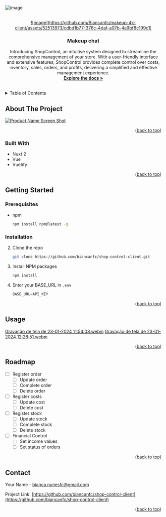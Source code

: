 ![image](https://github.com/Biancanfc/makeup-4k-client/assets/52513973/39d23fbb-1eef-437c-942f-a7cbf7b20d7d)<!-- Improved compatibility of back to top link: See: https://github.com/othneildrew/Best-README-Template/pull/73 -->
<a name="readme-top"></a>
<!--
*** Thanks for checking out the Best-README-Template. If you have a suggestion
*** that would make this better, please fork the repo and create a pull request
*** or simply open an issue with the tag "enhancement".
*** Don't forget to give the project a star!
*** Thanks again! Now go create something AMAZING! :D
-->



<!-- PROJECT SHIELDS -->
<!--
*** I'm using markdown "reference style" links for readability.
*** Reference links are enclosed in brackets [ ] instead of parentheses ( ).
*** See the bottom of this document for the declaration of the reference variables
*** for contributors-url, forks-url, etc. This is an optional, concise syntax you may use.
*** https://www.markdownguide.org/basic-syntax/#reference-style-links
-->


<!-- PROJECT LOGO -->
<br />
<div align="center">
  <a href="https://github.com/biancanfc/shop-control-client">
    ![image](https://github.com/Biancanfc/makeup-4k-client/assets/52513973/cdbd1b77-376c-4daf-a07b-4a9bf8c199c1)
  </a>

<h3 align="center">Makeup chat</h3>

  <p align="center">
    Introducing ShopControl, an intuitive system designed to streamline the comprehensive management of your store. With a user-friendly interface and extensive features, ShopControl provides complete control over costs, inventory,     sales, orders, and profits, delivering a simplified and effective management experience.
    <br />
    <a href="https://github.com/biancanfc/shop-control-client"><strong>Explore the docs »</strong></a>
    <br />
    <br />

  </p>
</div>



<!-- TABLE OF CONTENTS -->
<details>
  <summary>Table of Contents</summary>
  <ol>
    <li>
      <a href="#about-the-project">About The Project</a>
      <ul>
        <li><a href="#built-with">Built With</a></li>
      </ul>
    </li>
    <li>
      <a href="#getting-started">Getting Started</a>
      <ul>
        <li><a href="#prerequisites">Prerequisites</a></li>
        <li><a href="#installation">Installation</a></li>
      </ul>
    </li>
    <li><a href="#usage">Usage</a></li>
    <li><a href="#roadmap">Roadmap</a></li>
    <li><a href="#contact">Contact</a></li>
  </ol>
</details>



<!-- ABOUT THE PROJECT -->
## About The Project

[![Product Name Screen Shot][product-screenshot]](https://example.com)

<p align="right">(<a href="#readme-top">back to top</a>)</p>



### Built With

- Nuxt 2
- Vue
- Vuetify

<p align="right">(<a href="#readme-top">back to top</a>)</p>



<!-- GETTING STARTED -->
## Getting Started

### Prerequisites

* npm
  ```sh
  npm install npm@latest -g
  ```

### Installation

2. Clone the repo
   ```sh
   git clone https://github.com/biancanfc/shop-control-client.git
   ```
3. Install NPM packages
   ```sh
   npm install
   ```
4. Enter your BASE_URL in `.env`
   ```js
   BASE_URL=API_KEY
   ```

<p align="right">(<a href="#readme-top">back to top</a>)</p>



<!-- USAGE EXAMPLES -->
## Usage
[Gravação de tela de 23-01-2024 11:54:08.webm](https://github.com/Biancanfc/makeup-4k-client/assets/52513973/bf2bff93-0c27-4df1-8929-e935c056fd53)
[Gravação de tela de 23-01-2024 12:28:51.webm](https://github.com/Biancanfc/makeup-4k-client/assets/52513973/ebceb0ec-781c-46f3-a48b-a4f0ab5e0f9b)

<p align="right">(<a href="#readme-top">back to top</a>)</p>



<!-- ROADMAP -->
## Roadmap

- [ ] Register order
   - [ ] Update order
   - [ ] Complete order
   - [ ] Delete order
- [ ] Register costs
   - [ ] Update cost
   - [ ] Delete cost
- [ ] Register stock
   - [ ] Update stock
   - [ ] Complete stock
   - [ ] Delete stock
- [ ] Financial Control
   - [ ] Set income values
   - [ ] Set status of orders

<p align="right">(<a href="#readme-top">back to top</a>)</p>




<!-- CONTACT -->
## Contact

Your Name - bianca.nunesfc@gmail.com

Project Link: [https://github.com/biancanfc/shop-control-client](https://github.com/biancanfc/shop-control-client)

<p align="right">(<a href="#readme-top">back to top</a>)</p>





<!-- MARKDOWN LINKS & IMAGES -->
<!-- https://www.markdownguide.org/basic-syntax/#reference-style-links -->
[Nuxt-url]: https://v2.nuxt.com
[Nuxt-js]: [![image](https://github.com/Biancanfc/makeup-4k-client/assets/52513973/78bc653c-79ad-4e5e-b987-3abe9a158e93)](https://www.google.com/imgres?imgurl=https%3A%2F%2Fupload.wikimedia.org%2Fwikipedia%2Fcommons%2Fthumb%2F6%2F66%2FNuxt_logo_%25282021%2529.svg%2F2560px-Nuxt_logo_%25282021%2529.svg.png&tbnid=rTnkq6zTYx2HXM&vet=12ahUKEwjVhtK35_ODAxVVUbgEHeR7AEEQMygDegQIARBR..i&imgrefurl=https%3A%2F%2Fcommons.wikimedia.org%2Fwiki%2FFile%3ANuxt_logo_(2021).svg&docid=wHkDopdmG2dO2M&w=2560&h=753&q=nuxt%202%20logo&ved=2ahUKEwjVhtK35_ODAxVVUbgEHeR7AEEQMygDegQIARBR)
[contributors-shield]: https://img.shields.io/github/contributors/biancanfc/shop-control-client.svg?style=for-the-badge
[contributors-url]: https://github.com/biancanfc/shop-control-client/graphs/contributors
[forks-shield]: https://img.shields.io/github/forks/biancanfc/shop-control-client.svg?style=for-the-badge
[forks-url]: https://github.com/biancanfc/shop-control-client/network/members
[stars-shield]: https://img.shields.io/github/stars/biancanfc/shop-control-client.svg?style=for-the-badge
[stars-url]: https://github.com/biancanfc/shop-control-client/stargazers
[issues-shield]: https://img.shields.io/github/issues/biancanfc/shop-control-client.svg?style=for-the-badge
[issues-url]: https://github.com/biancanfc/shop-control-client/issues
[license-shield]: https://img.shields.io/github/license/biancanfc/shop-control-client.svg?style=for-the-badge
[license-url]: https://github.com/biancanfc/shop-control-client/blob/master/LICENSE.txt
[linkedin-shield]: https://img.shields.io/badge/-LinkedIn-black.svg?style=for-the-badge&logo=linkedin&colorB=555
[linkedin-url]: https://linkedin.com/in/bianca-nunes-fc
[product-screenshot]: images/screenshot.png
[Next.js]: https://img.shields.io/badge/next.js-000000?style=for-the-badge&logo=nextdotjs&logoColor=white
[Next-url]: https://nextjs.org/
[React.js]: https://img.shields.io/badge/React-20232A?style=for-the-badge&logo=react&logoColor=61DAFB
[React-url]: https://reactjs.org/
[Vue.js]: https://img.shields.io/badge/Vue.js-35495E?style=for-the-badge&logo=vuedotjs&logoColor=4FC08D
[Vue-url]: https://vuejs.org/
[Angular.io]: https://img.shields.io/badge/Angular-DD0031?style=for-the-badge&logo=angular&logoColor=white
[Angular-url]: https://angular.io/
[Svelte.dev]: https://img.shields.io/badge/Svelte-4A4A55?style=for-the-badge&logo=svelte&logoColor=FF3E00
[Svelte-url]: https://svelte.dev/
[Laravel.com]: https://img.shields.io/badge/Laravel-FF2D20?style=for-the-badge&logo=laravel&logoColor=white
[Laravel-url]: https://laravel.com
[Bootstrap.com]: https://img.shields.io/badge/Bootstrap-563D7C?style=for-the-badge&logo=bootstrap&logoColor=white
[Bootstrap-url]: https://getbootstrap.com
[JQuery.com]: https://img.shields.io/badge/jQuery-0769AD?style=for-the-badge&logo=jquery&logoColor=white
[JQuery-url]: https://jquery.com 
